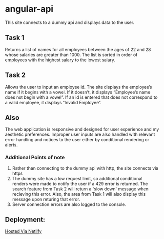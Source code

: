 # angular-api

This site connects to a dummy api and displays data to the user.

## Task 1

Returns a list of names for all employees between the ages of 22 and
28 whose salaries are greater than 1000. The list is sorted in order of employees with the highest salary to the lowest salary.

## Task 2

Allows the user to input an employee id. The site displays the employee’s name if it begins with a vowel. If it doesn’t, it displays “Employee’s name does not begin with a vowel”. If an id is entered that does not correspond to a valid employee, it displays “Invalid Employee”.

## Also

The web application is responsive and designed for user experience and my aesthetic preferences. Improper user inputs are also handled with relevant error handling and notices to the user either by conditional rendering or alerts.

### Additional Points of note

1. Rather than connecting to the dummy api with http, the site connects via https
2. The dummy site has a low request limit, so additional conditional renders were made to notify the user if a 429 error is returned. The search feature from Task 2 will return a 'slow down' message when recieving this error. Also, the area from Task 1 will also display this message upon returing that error. 
3. Server connection errors are also logged to the console. 

## Deployment: 
[Hosted Via Netlify](https://main--deluxe-crumble-7df339.netlify.app/)
